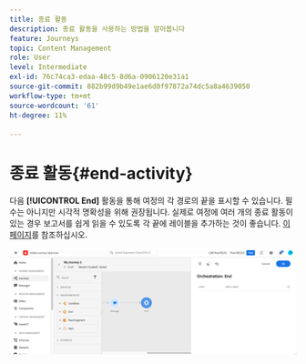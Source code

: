 ```yaml
---
title: 종료 활동
description: 종료 활동을 사용하는 방법을 알아봅니다
feature: Journeys
topic: Content Management
role: User
level: Intermediate
exl-id: 76c74ca3-edaa-48c5-8d6a-0906120e31a1
source-git-commit: 882b99d9b49e1ae6d0f97872a74dc5a8a4639050
workflow-type: tm+mt
source-wordcount: '61'
ht-degree: 11%

---
```


# 종료 활동{#end-activity}

다음 **[!UICONTROL End]** 활동을 통해 여정의 각 경로의 끝을 표시할 수 있습니다. 필수는 아니지만 시각적 명확성을 위해 권장됩니다. 실제로 여정에 여러 개의 종료 활동이 있는 경우 보고서를 쉽게 읽을 수 있도록 각 끝에 레이블을 추가하는 것이 좋습니다. [이 페이지](../reports/live-report.md)를 참조하십시오.

![](assets/journey54.png)
